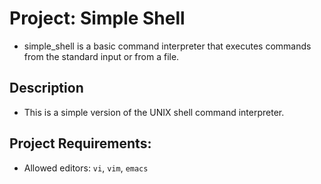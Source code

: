 # Project: Simple Shell

- simple_shell is a basic command interpreter that executes commands from the standard input or from a file.

## Description

- This is a simple version of the UNIX shell command interpreter.

## Project Requirements:

- Allowed editors: `vi`, `vim`, `emacs`
